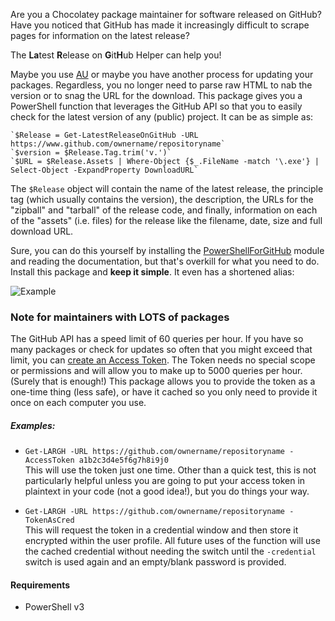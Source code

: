 Are you a Chocolatey package maintainer for software released on GitHub?  Have you noticed that GitHub has made it increasingly difficult to scrape pages for information on the latest release?

The **La**test **R**elease on **G**it**H**ub Helper can help you!  

Maybe you use [AU](https://community.chocolatey.org/packages/au) or maybe you have another process for updating your packages.  Regardless, you no longer need to parse raw HTML to nab the version or to snag the URL for the download.  This package gives you a PowerShell function that leverages the GitHub API so that you to easily check for the latest version of any (public) project.  It can be as simple as:

    `$Release = Get-LatestReleaseOnGitHub -URL https://www.github.com/ownername/repositoryname`
    `$version = $Release.Tag.trim('v.')`
    `$URL = $Release.Assets | Where-Object {$_.FileName -match '\.exe'} | Select-Object -ExpandProperty DownloadURL`

The `$Release` object will contain the name of the latest release, the principle tag (which usually contains the version), the description, the URLs for the "zipball" and "tarball" of the release code, and finally, information on each of the "assets" (i.e. files) for the release like the filename, date, size and full download URL.

Sure, you can do this yourself by installing the [PowerShellForGitHub](https://github.com/microsoft/PowerShellForGitHub) module and reading the documentation, but that's overkill for what you need to do.  Install this package and **keep it simple**.  It even has a shortened alias:

![Example](https://cdn.jsdelivr.net/gh/teknowledgist/Chocolatey-packages@51d4fa25c1ed5feff746e4f5870741d8980fdceb/manual/largh/Example.png)

### Note for maintainers with LOTS of packages
The GitHub API has a speed limit of 60 queries per hour.  If you have so many packages or check for updates so often that you might exceed that limit, you can [create an Access Token](https://docs.github.com/en/authentication/keeping-your-account-and-data-secure/creating-a-personal-access-token).  The Token needs no special scope or permissions and will allow you to make up to 5000 queries per hour.  (Surely that is enough!)  This package allows you to provide the token as a one-time thing (less safe), or have it cached so you only need to provide it once on each computer you use.

##### Examples:
* `Get-LARGH -URL https://github.com/ownername/repositoryname -AccessToken a1b2c3d4e5f6g7h8i9j0`  
    This will use the token just one time.  Other than a quick test, this is not particularly helpful unless you are going to put your access token in plaintext in your code (not a good idea!), but you do things your way.

* `Get-LARGH -URL https://github.com/ownername/repositoryname -TokenAsCred`  
    This will request the token in a credential window and then store it encrypted within the user profile.  All future uses of the function will use the cached credential without needing the switch until the `-credential` switch is used again and an empty/blank password is provided. 

#### Requirements
* PowerShell v3